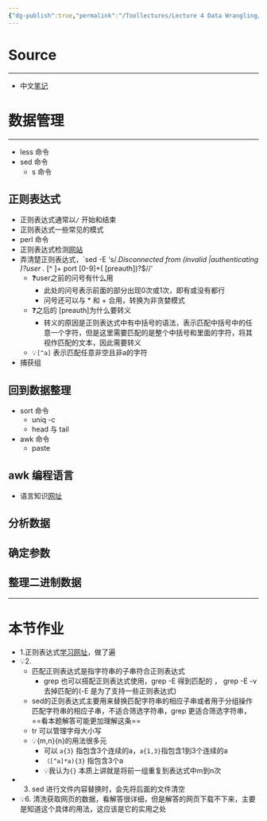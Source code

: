 ```yaml
---
{"dg-publish":true,"permalink":"/Toollectures/Lecture 4 Data Wrangling/","dgPassFrontmatter":true}
---
```



# Source
---
- 中文[笔记](https://missing-semester-cn.github.io/2020/data-wrangling/)
# 数据管理
---
- less 命令
- sed 命令
	- s 命令
## 正则表达式
- 正则表达式通常以`/` 开始和结束
- 正则表达式一些常见的模式
- perl 命令
- 正则表达式检测[网站](https://regex101.com/r/qqbZqh/2)
- 弄清楚正则表达式，`sed -E 's/.*Disconnected from (invalid |authenticating )?user .* [^ ]+ port [0-9]+( \[preauth\])?$//'
	- ❓user之前的问号有什么用
		- 此处的问号表示前面的部分出现0次或1次，即有或没有都行
		- 问号还可以与 * 和 + 合用，转换为非贪婪模式
	- ❓之后的 \[preauth\]为什么要转义
		- 转义的原因是正则表达式中有中括号的语法，表示匹配中括号中的任意一个字符，但是这里需要匹配的是整个中括号和里面的字符，将其视作匹配的文本，因此需要转义
	- 💡`[^a]` 表示匹配任意非空且非a的字符
- 捕获组
## 回到数据整理
- sort 命令
	- uniq -c
	- head 与 tail
- awk 命令
	- paste
## awk 编程语言
- 语言知识[网址](https://backreference.org/2010/02/10/idiomatic-awk/)
## 分析数据
## 确定参数
## 整理二进制数据
---
# 本节作业
- 1.正则表达式[学习网址](https://regexone.com/)，做了遍
- 💡2. 
	- 匹配正则表达式是指字符串的子串符合正则表达式
		- grep 也可以搭配正则表达式使用，grep -E 得到匹配的 ， grep -E -v 去掉匹配的(-E 是为了支持一些正则表达式)
	- sed的正则表达式主要用来替换匹配字符串的相应子串或者用于分组操作匹配字符串的相应子串，不适合筛选字符串，grep 更适合筛选字符串，==看本题解答可能更加理解这条==
	- tr 可以管理字母大小写
	- 💡{m,n}{n}的用法很多元
		- 可以 `a{3}` 指包含3个连续的a，`a{1,3}`指包含1到3个连续的a
		- `（[^a]*a){3}` 指包含3个a
		- 💡我认为`{}` 本质上讲就是将前一组重复到表达式中m到n次
- 3. sed 进行文件内容替换时，会先将后面的文件清空
- 💡6. 清洗获取网页的数据，看解答很详细，但是解答的网页下载不下来，主要是知道这个具体的用法，这应该是它的实用之处